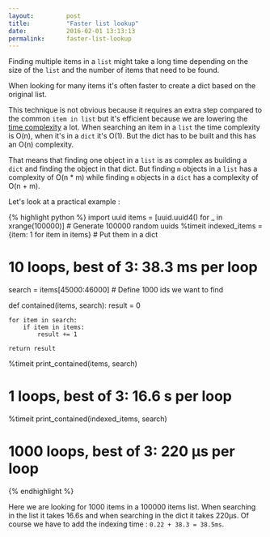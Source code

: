 ```yaml
---
layout:         post
title:          "Faster list lookup"
date:           2016-02-01 13:13:13
permalink:      faster-list-lookup
---
```


Finding multiple items in a `list` might take a long time depending on the size of the `list` and the number of items that need to be found.

When looking for many items it's often faster to create a dict based on the original list.

This technique is not obvious because it requires an extra step compared to the common `item in list` but it's efficient because we are lowering the [time complexity](https://wiki.python.org/moin/TimeComplexity) a lot. When searching an item in a `list` the time complexity is O(n), when it's in a `dict` it's O(1). But the dict has to be built and this has an O(n) complexity.

That means that finding one object in a `list` is as complex as building a `dict` and finding the object in that dict. But finding `m` objects in a `list` has a complexity of O(n * m) while finding `m` objects in a `dict` has a complexity of O(n + m).

Let's look at a practical example :

{% highlight python %}
import uuid
items = [uuid.uuid4() for _ in xrange(100000)] # Generate 100000 random uuids
%timeit indexed_items = {item: 1 for item in items} # Put them in a dict
# 10 loops, best of 3: 38.3 ms per loop
search = items[45000:46000] # Define 1000 ids we want to find

def contained(items, search):
    result = 0

    for item in search:
        if item in items:
            result += 1

    return result

%timeit print_contained(items, search)
# 1 loops, best of 3: 16.6 s per loop
%timeit print_contained(indexed_items, search)
# 1000 loops, best of 3: 220 µs per loop
{% endhighlight %}

Here we are looking for 1000 items in a 100000 items list. When searching in the list it takes 16.6s and when searching in the dict it takes 220µs. Of course we have to add the indexing time : `0.22 + 38.3 = 38.5ms`.
